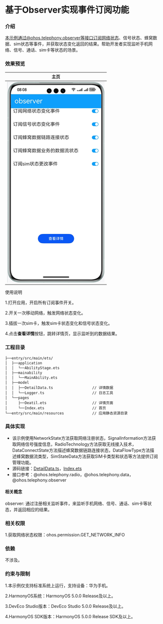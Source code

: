 # 基于Observer实现事件订阅功能

### 介绍

本示例通过@ohos.telephony.observer等接口订阅网络状态、信号状态、蜂窝数据、sim状态等事件，并获取状态变化返回的结果。帮助开发者实现监听手机网络、信号、通话、sim卡等状态的场景。

### 效果预览

|主页|
|--------------------------------|
|![](screenshots/device/observer.png)|

使用说明

1.打开应用，开启所有订阅事件开关。

2.开关一次移动网络，触发网络状态变化。

3.插拔一次sim卡，触发sim卡状态变化和信号状态变化。

4.点击**查看详情**按钮，跳转详情页，显示监听到的数据结果。

### 工程目录
```
├──entry/src/main/ets/
│  ├──application
│  │  └──AbilityStage.ets
│  ├──mainability
│  │  └──MainAbility.ets
│  ├──model
│  │  ├──DetailData.ts                  // 详情数据
│  │  └──Logger.ts                      // 日志工具
│  └──pages
│     ├──Deatil.ets                     // 详情页面
│     └──Index.ets                      // 首页
└──entry/src/main/resources             // 应用静态资源目录
```
### 具体实现

* 该示例使用NetworkState方法获取网络注册状态，SignalInformation方法获取网络信号强度信息，RadioTechnology方法获取无线接入技术，DataConnectState方法描述蜂窝数据链路连接状态，DataFlowType方法描述蜂窝数据流类型，SimStateData方法获取SIM卡类型和状态等方法提供订阅管理功能。
* 源码链接：[DetailData.ts](entry/src/main/ets/modle/DetailData.ts)，[Index.ets](entry/src/main/ets/pages/Index.ets)
* 接口参考：@ohos.telephony.radio，@ohos.telephony.data，@ohos.telephony.observer

#### 相关概念

observer: 通过注册相关监听事件，来监听手机网络、信号、通话、sim卡等状态，并返回相应的结果。

### 相关权限

1.获取网络状态权限：ohos.permission.GET_NETWORK_INFO

### 依赖

不涉及。

### 约束与限制

1.本示例仅支持标准系统上运行，支持设备：华为手机。

2.HarmonyOS系统：HarmonyOS 5.0.0 Release及以上。

3.DevEco Studio版本：DevEco Studio 5.0.0 Release及以上。

4.HarmonyOS SDK版本：HarmonyOS 5.0.0 Release SDK及以上。
